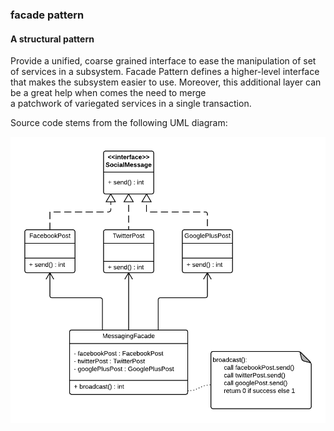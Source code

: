### facade pattern

#### A structural pattern

Provide a unified, coarse grained interface to ease the manipulation of set of services in a subsystem. Facade Pattern defines a higher-level interface that makes the subsystem easier to use. Moreover, this additional layer can be a great help when comes the need to merge 	
a patchwork of variegated services in a single transaction.

Source code stems from the following UML diagram:

![alt text](design-pattern-facade.png "Design Pattern Facade ")

